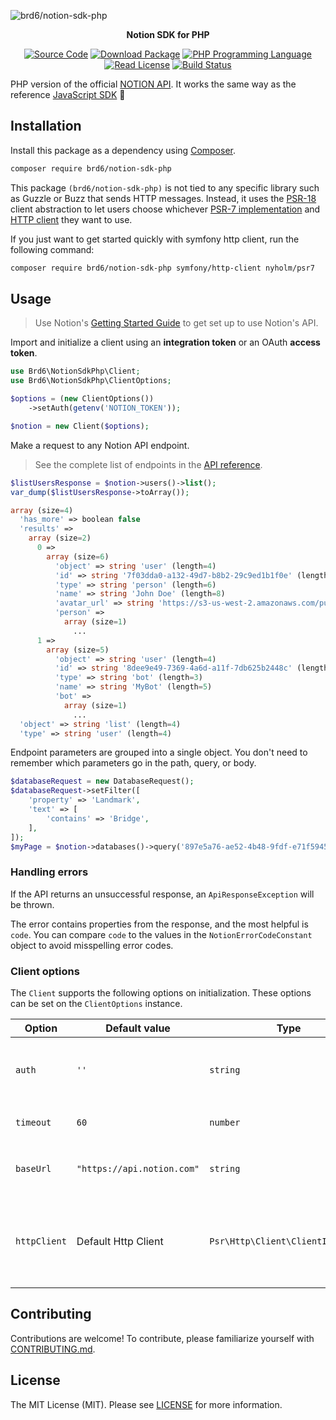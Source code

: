 ![brd6/notion-sdk-php](resources/banner.png "brd6/notion-sdk-php")

<p align="center">
    <strong>Notion SDK for PHP</strong>
</p>

<p align="center">
    <a href="https://github.com/brd6/notion-sdk-php"><img src="https://img.shields.io/badge/source-brd6/notion--sdk--php-blue.svg?style=flat-square" alt="Source Code"></a>
    <a href="https://packagist.org/packages/brd6/notion-sdk-php"><img src="https://img.shields.io/packagist/v/brd6/notion-sdk-php.svg?style=flat-square&label=release" alt="Download Package"></a>
    <a href="https://php.net"><img src="https://img.shields.io/packagist/php-v/brd6/notion-sdk-php.svg?style=flat-square&colorB=%238892BF" alt="PHP Programming Language"></a>
    <a href="https://github.com/brd6/notion-sdk-php/blob/main/LICENSE"><img src="https://img.shields.io/packagist/l/brd6/notion-sdk-php.svg?style=flat-square&colorB=darkcyan" alt="Read License"></a>
    <a href="https://github.com/brd6/notion-sdk-php/actions/workflows/continuous-integration.yml"><img src="https://img.shields.io/github/workflow/status/brd6/notion-sdk-php/build/main?style=flat-square&logo=github" alt="Build Status"></a>
</p>

PHP version of the official [NOTION API](https://developers.notion.com). It works the same way as the reference [JavaScript SDK](https://github.com/makenotion/notion-sdk-js) 🎉


## Installation

Install this package as a dependency using [Composer](https://getcomposer.org).

``` bash
composer require brd6/notion-sdk-php
```

This package `(brd6/notion-sdk-php)` is not tied to any specific library such as Guzzle or Buzz that sends HTTP messages. Instead, it uses the [PSR-18](https://www.php-fig.org/psr/psr-18/) client abstraction to let users choose whichever [PSR-7 implementation](https://packagist.org/providers/psr/http-message-implementation)
and [HTTP client](https://packagist.org/providers/psr/http-client-implementation) they want to use.

If you just want to get started quickly with symfony http client, run the following command:

```bash
composer require brd6/notion-sdk-php symfony/http-client nyholm/psr7
```

## Usage

> Use Notion's [Getting Started Guide](https://developers.notion.com/docs/getting-started) to get set up to use Notion's API.

Import and initialize a client using an **integration token** or an OAuth **access token**.

```php
use Brd6\NotionSdkPhp\Client;
use Brd6\NotionSdkPhp\ClientOptions;

$options = (new ClientOptions())
    ->setAuth(getenv('NOTION_TOKEN'));

$notion = new Client($options);
```

Make a request to any Notion API endpoint.

> See the complete list of endpoints in the [API reference](https://developers.notion.com/reference).
```php
$listUsersResponse = $notion->users()->list();
var_dump($listUsersResponse->toArray());
```

```php
array (size=4)
  'has_more' => boolean false
  'results' =>
    array (size=2)
      0 =>
        array (size=6)
          'object' => string 'user' (length=4)
          'id' => string '7f03dda0-a132-49d7-b8b2-29c9ed1b1f0e' (length=36)
          'type' => string 'person' (length=6)
          'name' => string 'John Doe' (length=8)
          'avatar_url' => string 'https://s3-us-west-2.amazonaws.com/public.notion-static.com/521dfe9c-f821-4de8-a0bb-e40ff71283e5/39989484_10217003981481443_4621803518267752448_n.jpg' (length=149)
          'person' =>
            array (size=1)
              ...
      1 =>
        array (size=5)
          'object' => string 'user' (length=4)
          'id' => string '8dee9e49-7369-4a6d-a11f-7db625b2448c' (length=36)
          'type' => string 'bot' (length=3)
          'name' => string 'MyBot' (length=5)
          'bot' =>
            array (size=1)
              ...
  'object' => string 'list' (length=4)
  'type' => string 'user' (length=4)
```

Endpoint parameters are grouped into a single object. You don't need to remember which parameters go in the path, query, or body.
```php
$databaseRequest = new DatabaseRequest();
$databaseRequest->setFilter([
    'property' => 'Landmark',
    'text' => [
        'contains' => 'Bridge',
    ],
]);
$myPage = $notion->databases()->query('897e5a76-ae52-4b48-9fdf-e71f5945d1af', $databaseRequest)
```

### Handling errors

If the API returns an unsuccessful response, an `ApiResponseException` will be thrown.

The error contains properties from the response, and the most helpful is `code`. You can compare `code` to the values in the `NotionErrorCodeConstant` object to avoid misspelling error codes.

### Client options

The `Client` supports the following options on initialization. These options can be set on the `ClientOptions` instance.

| Option       | Default value              | Type                              | Description                                                                                                                                        |
|--------------|----------------------------|-----------------------------------|----------------------------------------------------------------------------------------------------------------------------------------------------|
| `auth`       | `''`                       | `string`                          | Bearer token for authentication. If left undefined, the `auth` parameter should be set on each request.                                            |
| `timeout`    | `60`                       | `number`                          | Number of seconds to wait before throw a `RequestTimeoutException`                                                                                 |
| `baseUrl`    | `"https://api.notion.com"` | `string`                          | The root URL for sending API requests. This can be changed to test with a mock server.                                                             |
| `httpClient` | Default Http Client        | `Psr\Http\Client\ClientInterface` | The Http Client used to make request on the Notion API. This can be change to customize the base Http Client or replace with a mocked Http Client. |

## Contributing

Contributions are welcome! To contribute, please familiarize yourself with
[CONTRIBUTING.md](CONTRIBUTING.md).







## License

The MIT License (MIT). Please see [LICENSE](LICENSE) for more information.


